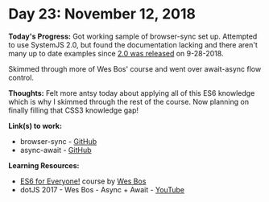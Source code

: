 # Day 23: November 12, 2018

**Today's Progress:** Got working sample of browser-sync set up. Attempted to use SystemJS 2.0, but found the documentation lacking and there aren't many up to date examples since [2.0 was released](https://guybedford.com/systemjs-2.0) on 9-28-2018.

Skimmed through more of Wes Bos' course and went over await-async flow control.

**Thoughts:** Felt more antsy today about applying all of this ES6 knowledge which is why I skimmed through the rest of the course. Now planning on finally filling that CSS3 knowledge gap!

**Link(s) to work:**
* browser-sync - [GitHub](https://github.com/mccoyrjm/100-days-of-code/tree/master/work/js/browser-sync-demo)
* async-await - [GitHub](https://github.com/mccoyrjm/100-days-of-code/tree/master/work/js/async-await)

**Learning Resources:**
* [ES6 for Everyone!](https://es6.io/) course by [Wes Bos](https://wesbos.com/)
* dotJS 2017 - Wes Bos - Async + Await - [YouTube](https://www.youtube.com/watch?v=9YkUCxvaLEk)
